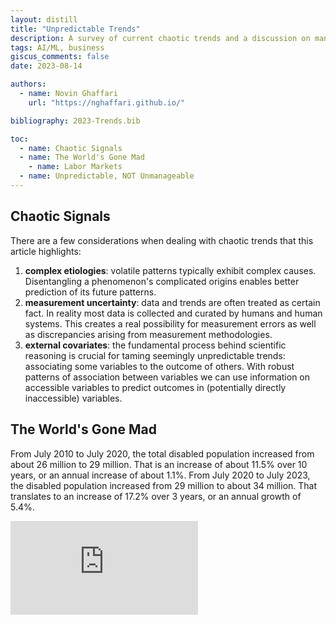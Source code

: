 ```yaml
---
layout: distill
title: "Unpredictable Trends"
description: A survey of current chaotic trends and a discussion on managing unpredictability
tags: AI/ML, business
giscus_comments: false
date: 2023-08-14

authors:
  - name: Novin Ghaffari
    url: "https://nghaffari.github.io/"

bibliography: 2023-Trends.bib

toc:
  - name: Chaotic Signals
  - name: The World's Gone Mad
    - name: Labor Markets
  - name: Unpredictable, NOT Unmanageable
---
```


## Chaotic Signals

There are a few considerations when dealing with chaotic trends that this article highlights:

1. **complex etiologies**: volatile patterns typically exhibit complex causes. Disentangling a phenomenon's complicated origins enables better prediction of its future patterns. 
2. **measurement uncertainty**: data and trends are often treated as certain fact. In reality most data is collected and curated by humans and human systems. This creates a real possibility for measurement errors as well as discrepancies arising from measurement methodologies.
3. **external covariates**: the fundamental process behind scientific reasoning is crucial for taming seemingly unpredictable trends: associating some variables to the outcome of others. With robust patterns of association between variables we can use information on accessible variables to predict outcomes in (potentially directly inaccessible) variables.

## The World's Gone Mad

From July 2010 to July 2020, the total disabled population increased from about 26 million to 29 million. That is an increase of about 11.5% over 10 years, or an annual increase of about 1.1%. From July 2020 to July 2023, the disabled population increased from 29 million to about 34 million. That translates to an increase of 17.2% over 3 years, or an annual growth of 5.4%.

<div class="embed-container">
  <iframe src="https://fred.stlouisfed.org/graph/graph-landing.php?g=17QX9&width=670&height=475" scrolling="no" frameborder="0" style="overflow:hidden;" allowTransparency="true" loading="lazy"></iframe>
</div>

<script src="https://fred.stlouisfed.org/graph/js/embed.js" type="text/javascript"></script>
